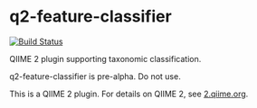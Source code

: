 # q2-feature-classifier

[![Build Status](https://travis-ci.org/BenKaehler/q2-feature-classifier.svg?branch=master)](https://travis-ci.org/BenKaehler/q2-feature-classifier)

QIIME 2 plugin supporting taxonomic classification.

q2-feature-classifier is pre-alpha. Do not use.

This is a QIIME 2 plugin. For details on QIIME 2, see [2.qiime.org](http://2.qiime.org).
